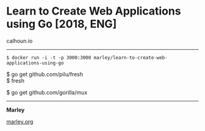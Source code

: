 # Learn to Create Web Applications using Go [2018, ENG]

calhoun.io

---

    $ docker run -i -t -p 3000:3000 marley/learn-to-create-web-applications-using-go

\$ go get github.com/pilu/fresh  
\$ fresh

\$ go get github.com/gorilla/mux

---

**Marley**

<a href="https://marley.org">marley.org</a>
